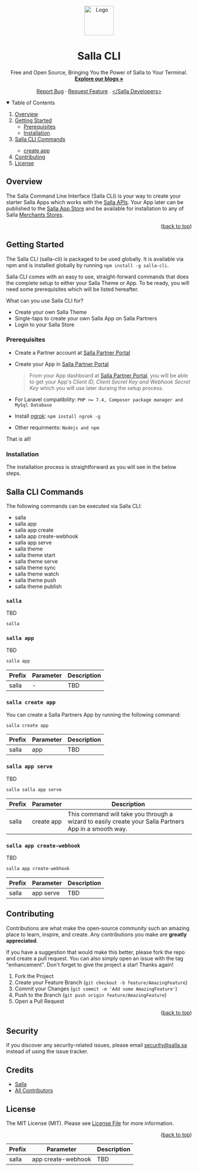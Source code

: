 <div id="top"></div>

<br />
<div align="center"> 
  <a href="https://salla.dev"> 
    <img src="https://salla.dev/wp-content/themes/salla-portal/dist/img/salla-logo.svg" alt="Logo" width="80" height="80"> 
  </a>
  <h1 align="center">Salla CLI</h1>
  <p align="center">
    Free and Open Source, Bringing You the Power of Salla to Your Terminal.
    <br />
    <a href="https://salla.dev/"><strong>Explore our blogs »</strong></a>
    <br />
    <br />
    <a href="https://github.com/SallaApp/Salla-CLI/issues/new">Report Bug</a> · 
    <a href="https://github.com/SallaApp/Salla-CLI/discussions/new">Request Feature</a> . <a href="https://t.me/salladev">&lt;/Salla Developers&gt;</a>
  </p>
</div>

<!-- TABLE OF CONTENTS -->
<details open>
  <summary>Table of Contents</summary>
  <ol>
    <li>
      <a href="#overview">Overview</a>
    </li>
    <li>
      <a href="#getting-started">Getting Started</a>
      <ul>
        <li><a href="#prerequisites">Prerequisites</a></li>
        <li><a href="#installation">Installation</a></li>
      </ul>
      <li><a href="#contributing">Salla CLI Commands</a></li>
      <ul>
        <li><a href="#prerequisites">create app</a></li>
        </ul>
    </li>
    <li><a href="#contributing">Contributing</a></li>
    <li><a href="#license">License</a></li>
    </li>
  </ol>
</details>
<!-- Overview -->

## Overview

The Salla Command Line Interface (Salla CLI) is your way to create your starter Salla Apps which works with the [Salla APIs](https://docs.salla.dev/). Your App later can be published to the [Salla App Store](https://apps.salla.sa/) and be available for installation to any of Salla [Merchants Stores](https://s.salla.sa/).

<p align="right">(<a href="#top">back to top</a>)</p>

<!-- GETTING STARTED -->

## Getting Started

The Salla CLI (salla-cli) is packaged to be used globally. It is available via npm and is installed globally by running `npm install -g salla-cli`.

Salla CLI comes with an easy to use, straight-forward commands that does the complete setup to either your Salla Theme or App. To be ready, you will need some prerequisites which will be listed hereafter.

What can you use Salla CLI for?

- Create your own Salla Theme
- Single-taps to create your own Salla App on Salla Partners
- Login to your Salla Store

<!-- The starter App comes with an easy _1-command step_ that does the complete setup for your starter App. To be ready, you will need some prerequisites which will be listed hereafter. -->

### Prerequisites

- Create a Partner account at [Salla Partner Portal](https://salla.partners/)
- Create your App in [Salla Partner Portal](https://salla.dev/blog/create-your-first-app-on-salla-developer-portal/)

  > From your App dashboard at [Salla Partner Portal](https://salla.partners/), you will be able to get your App's _Client ID, Client Secret Key and Webhook Secret Key_ which you will use later duraing the setup process.

- For Laravel compatibility: `PHP >= 7.4, Composer package manager and MySql Database`
- Install [ngrok](https://www.npmjs.com/package/ngrok): `npm install ngrok -g`
- Other requirments: `Nodejs and npm`

That is all!

### Installation

<!-- ### Installation -->

The installation process is straightforward as you will see in the below steps.

## Salla CLI Commands

The following commands can be executed via Salla CLI:

- salla
- salla app
- salla app create
- salla app create-webhook
- salla app serve
- salla theme
- salla theme start
- salla theme serve
- salla theme sync
- salla theme watch
- salla theme push
- salla theme publish

### `salla`

TBD

```bash
salla
```

<!-- ![](InteractiveTerminalActivityPicture) -->

<table>
  <thead>
    <tr>
      <th>Prefix</th>
      <th>Parameter</th>
      <th>Description</th>
    </tr>
  </thead>
  <tbody>
    <tr>
      <td>salla</td>
      <td>-</td>
      <td>TBD</td>
    </tr>
  </tbody>

### `salla app`

TBD

```bash
salla app
```

<!-- ![](InteractiveTerminalActivityPicture) -->

<table>
  <thead>
    <tr>
      <th>Prefix</th>
      <th>Parameter</th>
      <th>Description</th>
    </tr>
  </thead>
  <tbody>
    <tr>
      <td>salla</td>
      <td>app</td>
      <td>TBD</td>
    </tr>
  </tbody>

  

### `salla create app`

You can create a Salla Partners App by running the following command:

```bash
salla create app
```

<!-- ![](InteractiveTerminalActivityPicture) -->

<table>
  <thead>
    <tr>
      <th>Prefix</th>
      <th>Parameter</th>
      <th>Description</th>
    </tr>
  </thead>
  <tbody>
    <tr>
      <td>salla</td>
      <td>create app</td>
      <td>This command will take you through a wizard to easily create your Salla Partners App in a smooth way.</td>
    </tr>
  </tbody>

### `salla app serve`

TBD

```bash
salla salla app serve
```

<!-- ![](InteractiveTerminalActivityPicture) -->

<table>
  <thead>
    <tr>
      <th>Prefix</th>
      <th>Parameter</th>
      <th>Description</th>
    </tr>
  </thead>
  <tbody>
    <tr>
      <td>salla</td>
      <td>app serve</td>
      <td>TBD</td>
    </tr>
  </tbody>

### `salla app create-webhook`

TBD

```bash
salla app create-webhook
```

<!-- ![](InteractiveTerminalActivityPicture) -->

<table>
  <thead>
    <tr>
      <th>Prefix</th>
      <th>Parameter</th>
      <th>Description</th>
    </tr>
  </thead>
  <tbody>
    <tr>
      <td>salla</td>
      <td>app create-webhook</td>
      <td>TBD</td>
    </tr>
  </tbody>

<!-- CONTRIBUTING -->

## Contributing

Contributions are what make the open-source community such an amazing place to learn, inspire, and create.
Any contributions you make are **greatly appreciated**.

If you have a suggestion that would make this better, please fork the repo and create a pull request.
You can also simply open an issue with the tag "enhancement". Don't forget to give the project a star! Thanks again!

1. Fork the Project
2. Create your Feature Branch (`git checkout -b feature/AmazingFeature`)
3. Commit your Changes (`git commit -m 'Add some AmazingFeature'`)
4. Push to the Branch (`git push origin feature/AmazingFeature`)
5. Open a Pull Request

<p align="right">(<a href="#top">back to top</a>)</p>

## Security

If you discover any security-related issues, please email security@salla.sa instead of using the issue tracker.

## Credits

- [Salla](https://github.com/sallaApp)
- [All Contributors](../../contributors)

## License

The MIT License (MIT). Please see [License File](LICENSE.md) for more information.

<p align="right">(<a href="#top">back to top</a>)</p>
